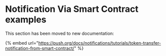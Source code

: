 # Notification Via Smart Contract examples

This section has been moved to new documentation:

{% embed url="https://push.org/docs/notifications/tutorials/token-transfer-notification-from-smart-contract/" %}
